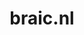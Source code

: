 ---
layout: post
title:  "braic.nl"
internal_url:  "/dutchgov/braic.nl.html"
subdomains_count: 4
all_subdomains_count: 4
urls_count: 4
ssl_rank: 100
http_rank: 70
url_link: /data/braic.nl/urls.txt
all_subdomains_link: /data/braic.nl/all_subdomains.txt
subdomains_link: /data/braic.nl/subdomains.txt
categories: dutchgov
---